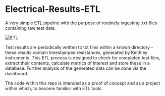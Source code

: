 # Electrical-Results-ETL
A very simple ETL pipeline with the purpose of routinely ingesting .txt files containing raw test data.

![ETL](https://user-images.githubusercontent.com/45105631/155688579-e09cafd9-cd9d-484b-b0e9-63fad7b31201.PNG)

Test results are periodically written to txt files within a known directory - these results contain timestamped resistances, generated by Keithley instruments.
This ETL process is designed to check for completed test files, extract their contents, calculate metrics of interest and store these in a database. Further analysis of the generated data can be done via the dashboard.

The code within this repo is intended as a proof of concept and as a project within which, to become familiar with ETL tools. 

